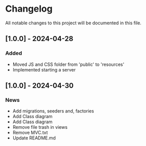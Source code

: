 # Changelog

All notable changes to this project will be documented in this file.

## [1.0.0] - 2024-04-28

### Added

- Moved JS and CSS folder from 'public' to 'resources'
- Implemented starting a server

## [1.0.0] - 2024-04-30

### News

- Add migrations, seeders and, factories
- Add Class diagram
- Add Class diagram
- Remove file trash in views
- Remove MVC.txt
- Update README.md
